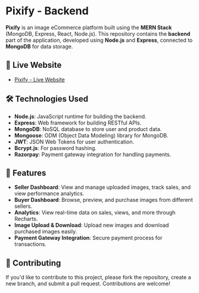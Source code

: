 # Pixify - Backend

**Pixify** is an image eCommerce platform built using the **MERN Stack** (MongoDB, Express, React, Node.js). This repository contains the **backend** part of the application, developed using **Node.js** and **Express**, connected to **MongoDB** for data storage.


## 🚀 Live Website

- [Pixify - Live Website](https://pixify-frontend-steel.vercel.app/)


## 🛠️ Technologies Used

- **Node.js**: JavaScript runtime for building the backend.
- **Express**: Web framework for building RESTful APIs.
- **MongoDB**: NoSQL database to store user and product data.
- **Mongoose**: ODM (Object Data Modeling) library for MongoDB.
- **JWT**: JSON Web Tokens for user authentication.
- **Bcrypt.js**: For password hashing.
- **Razorpay**: Payment gateway integration for handling payments.


## 🎨 Features

- **Seller Dashboard**: View and manage uploaded images, track sales, and view performance analytics.
- **Buyer Dashboard**: Browse, preview, and purchase images from different sellers.
- **Analytics**: View real-time data on sales, views, and more through Recharts.
- **Image Upload & Download**: Upload new images and download purchased images easily.
- **Payment Gateway Integration**: Secure payment process for transactions.

## 📝 Contributing

If you'd like to contribute to this project, please fork the repository, create a new branch, and submit a pull request. Contributions are welcome!

